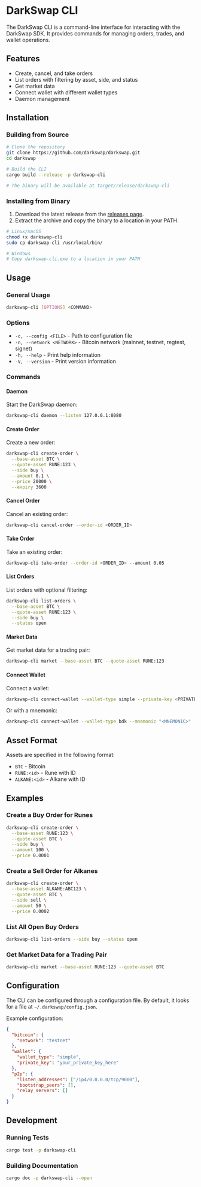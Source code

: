 # DarkSwap CLI

The DarkSwap CLI is a command-line interface for interacting with the DarkSwap SDK. It provides commands for managing orders, trades, and wallet operations.

## Features

- Create, cancel, and take orders
- List orders with filtering by asset, side, and status
- Get market data
- Connect wallet with different wallet types
- Daemon management

## Installation

### Building from Source

```bash
# Clone the repository
git clone https://github.com/darkswap/darkswap.git
cd darkswap

# Build the CLI
cargo build --release -p darkswap-cli

# The binary will be available at target/release/darkswap-cli
```

### Installing from Binary

1. Download the latest release from the [releases page](https://github.com/darkswap/darkswap/releases).
2. Extract the archive and copy the binary to a location in your PATH.

```bash
# Linux/macOS
chmod +x darkswap-cli
sudo cp darkswap-cli /usr/local/bin/

# Windows
# Copy darkswap-cli.exe to a location in your PATH
```

## Usage

### General Usage

```bash
darkswap-cli [OPTIONS] <COMMAND>
```

### Options

- `-c, --config <FILE>` - Path to configuration file
- `-n, --network <NETWORK>` - Bitcoin network (mainnet, testnet, regtest, signet)
- `-h, --help` - Print help information
- `-V, --version` - Print version information

### Commands

#### Daemon

Start the DarkSwap daemon:

```bash
darkswap-cli daemon --listen 127.0.0.1:8080
```

#### Create Order

Create a new order:

```bash
darkswap-cli create-order \
  --base-asset BTC \
  --quote-asset RUNE:123 \
  --side buy \
  --amount 0.1 \
  --price 20000 \
  --expiry 3600
```

#### Cancel Order

Cancel an existing order:

```bash
darkswap-cli cancel-order --order-id <ORDER_ID>
```

#### Take Order

Take an existing order:

```bash
darkswap-cli take-order --order-id <ORDER_ID> --amount 0.05
```

#### List Orders

List orders with optional filtering:

```bash
darkswap-cli list-orders \
  --base-asset BTC \
  --quote-asset RUNE:123 \
  --side buy \
  --status open
```

#### Market Data

Get market data for a trading pair:

```bash
darkswap-cli market --base-asset BTC --quote-asset RUNE:123
```

#### Connect Wallet

Connect a wallet:

```bash
darkswap-cli connect-wallet --wallet-type simple --private-key <PRIVATE_KEY>
```

Or with a mnemonic:

```bash
darkswap-cli connect-wallet --wallet-type bdk --mnemonic "<MNEMONIC>" --derivation-path "m/84'/0'/0'/0/0"
```

## Asset Format

Assets are specified in the following format:

- `BTC` - Bitcoin
- `RUNE:<id>` - Rune with ID
- `ALKANE:<id>` - Alkane with ID

## Examples

### Create a Buy Order for Runes

```bash
darkswap-cli create-order \
  --base-asset RUNE:123 \
  --quote-asset BTC \
  --side buy \
  --amount 100 \
  --price 0.0001
```

### Create a Sell Order for Alkanes

```bash
darkswap-cli create-order \
  --base-asset ALKANE:ABC123 \
  --quote-asset BTC \
  --side sell \
  --amount 50 \
  --price 0.0002
```

### List All Open Buy Orders

```bash
darkswap-cli list-orders --side buy --status open
```

### Get Market Data for a Trading Pair

```bash
darkswap-cli market --base-asset RUNE:123 --quote-asset BTC
```

## Configuration

The CLI can be configured through a configuration file. By default, it looks for a file at `~/.darkswap/config.json`.

Example configuration:

```json
{
  "bitcoin": {
    "network": "testnet"
  },
  "wallet": {
    "wallet_type": "simple",
    "private_key": "your_private_key_here"
  },
  "p2p": {
    "listen_addresses": ["/ip4/0.0.0.0/tcp/9000"],
    "bootstrap_peers": [],
    "relay_servers": []
  }
}
```

## Development

### Running Tests

```bash
cargo test -p darkswap-cli
```

### Building Documentation

```bash
cargo doc -p darkswap-cli --open